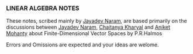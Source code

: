### LINEAR ALGEBRA NOTES ###

These notes, scribed mainly by [Jayadev Naram](https://github.com/JayD1), are based primarily on the discussions between [Jayadev Naram](https://github.com/JayD1),
[Chaitanya Kharyal](github.com/kharyal) and [Aniket Mohanty](https://github.com/Aniket-Mohanty) about Finite-Dimensional Vector Spaces by P.R.Halmos

Errors and Omissions are expected and your ideas are welome.
